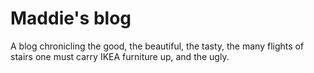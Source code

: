 # Maddie's blog

A blog chronicling the good, the beautiful, the tasty, the many flights of stairs one must carry IKEA furniture up, and the ugly.
